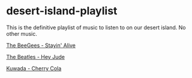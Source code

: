 # desert-island-playlist
This is the definitive playlist of music to listen to on our desert island. No other music.

[The BeeGees - Stayin' Alive](https://www.youtube.com/watch?v=I_izvAbhExY)

[The Beatles - Hey Jude](https://www.youtube.com/watch?v=A_MjCqQoLLA)

[Kuwada - Cherry Cola](https://www.youtube.com/watch?v=eFVZoRV_ZcI)
